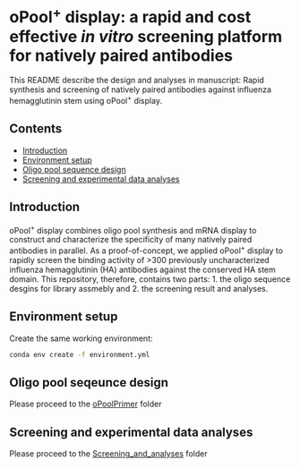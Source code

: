 # oPool<sup>+</sup> display: a rapid and cost effective *in vitro*  screening platform for natively paired antibodies
This README describe the design and analyses in manuscript: Rapid synthesis and screening of natively paired antibodies against influenza hemagglutinin stem using oPool<sup>+</sup> display.

## Contents
- [Introduction](#introduction)
- [Environment setup](#environment-setup)
- [Oligo pool sequence design](#oligo-pool-sequence-design)
- [Screening and experimental data analyses](#screening-and-experimental-data-analyses)


## Introduction
oPool<sup>+</sup> display combines oligo pool synthesis and mRNA display to construct and characterize the specificity of many natively paired antibodies in parallel. As a proof-of-concept, we applied oPool<sup>+</sup> display to rapidly screen the binding activity of >300 previously uncharacterized influenza hemagglutinin (HA) antibodies against the conserved HA stem domain. This repository, therefore, contains two parts: 1. the oligo sequence desgins for library assmebly and 2. the screening result and analyses.

## Environment setup 
Create the same working environment:
```bash
conda env create -f environment.yml
```
## Oligo pool seqeunce design

Please proceed to the [oPoolPrimer](oPoolPrimer/) folder

## Screening and experimental data analyses

Please proceed to the [Screening_and_analyses](Screening_and_analyses/) folder
